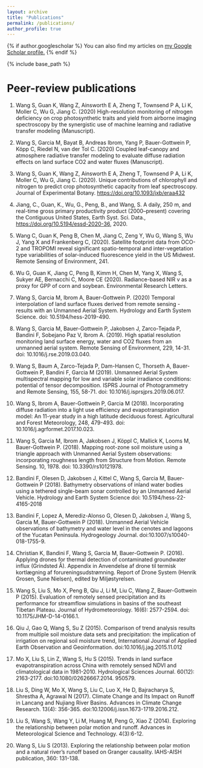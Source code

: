 ```yaml
---
layout: archive
title: "Publications"
permalink: /publications/
author_profile: true
---
```


{% if author.googlescholar %}
  You can also find my articles on <u><a href="{{author.googlescholar}}">my Google Scholar profile</a>.</u>
{% endif %}

{% include base_path %}

Peer-review publications
======

1. Wang S, Guan K, Wang Z, Ainsworth E A, Zheng T, Townsend P A, Li K, Moller C, Wu G, Jiang C. (2020) High-resolution monitoring of nitrogen deficiency on crop photosynthetic traits and yield from airborne imaging spectroscopy by the synergistic use of machine learning and radiative transfer modeling (Manuscript).

2. Wang S, Garcia M, Bayat B, Andreas Ibrom, Yang P, Bauer-Gottwein P, Köpp C, Riedel N, van der Tol C. (2020) Coupled leaf-canopy and atmosphere radiative transfer modeling to evaluate diffuse radiation effects on land surface CO2 and water fluxes (Manuscript).

3. Wang S, Guan K, Wang Z, Ainsworth E A, Zheng T, Townsend P A, Li K, Moller C, Wu G, Jiang C. (2020). Unique contributions of chlorophyll and nitrogen to predict crop photosynthetic capacity from leaf spectroscopy. Journal of Experimental Botany. https://doi.org/10.1093/jxb/eraa432

4. Jiang, C., Guan, K., Wu, G., Peng, B., and Wang, S. A daily, 250 m, and real-time gross primary productivity product (2000–present) covering the Contiguous United States, Earth Syst. Sci. Data., https://doi.org/10.5194/essd-2020-36, 2020.

5. Wang C, Guan K, Peng B, Chen M, Jiang C, Zeng Y, Wu G, Wang S, Wu J, Yang X and Frankenberg C, (2020). Satellite footprint data from OCO-2 and TROPOMI reveal significant spatio-temporal and inter-vegetation type variabilities of solar-induced fluorescence yield in the US Midwest. Remote Sensing of Environment, 241.

6. Wu G, Guan K, Jiang C, Peng B, Kimm H, Chen M, Yang X, Wang S, Sukyer AE, Bernacchi C, Moore CE (2020). Radiance-based NIR v as a proxy for GPP of corn and soybean. Environmental Research Letters.

7. Wang S, Garcia M, Ibrom A, Bauer-Gottwein P. (2020) Temporal interpolation of land surface fluxes derived from remote sensing - results with an Unmanned Aerial System. Hydrology and Earth System Science. doi: 10.5194/hess-2019-490.

8. Wang S, Garcia M, Bauer-Gottwein P, Jakobsen J, Zarco-Tejada P, Bandini F, Sobejano Paz V, Ibrom A. (2019). High spatial resolution monitoring land surface energy, water and CO2 fluxes from an unmanned aerial system. Remote Sensing of Environment, 229, 14-31. doi: 10.1016/j.rse.2019.03.040.

9. Wang S, Baum A, Zarco-Tejada P, Dam-Hansen C, Thorseth A, Bauer-Gottwein P, Bandini F, Garcia M (2019). Unmanned Aerial System multispectral mapping for low and variable solar irradiance conditions: potential of tensor decomposition. ISPRS Journal of Photogrammetry and Remote Sensing, 155, 58-71. doi: 10.1016/j.isprsjprs.2019.06.017.

10. Wang S, Ibrom A, Bauer-Gottwein P, Garcia M (2018). Incorporating diffuse radiation into a light use efficiency and evapotranspiration model: An 11-year study in a high latitude deciduous forest. Agricultural and Forest Meteorology, 248, 479-493. doi: 10.1016/j.agrformet.2017.10.023.

11. Wang S, Garcia M, Ibrom A, Jakobsen J, Köppl C, Mallick K, Looms M, Bauer-Gottwein P. (2018). Mapping root-zone soil moisture using a triangle approach with Unmanned Aerial System observations: incorporating roughness length from Structure from Motion. Remote Sensing. 10, 1978. doi: 10.3390/rs10121978.

12. Bandini F, Olesen D, Jakobsen J, Kittel C, Wang S, Garcia M, Bauer-Gottwein P (2018). Bathymetry observations of inland water bodies using a tethered single-beam sonar controlled by an Unmanned Aerial Vehicle. Hydrology and Earth System Science doi: 10.5194/hess-22-4165-2018

13. Bandini F, Lopez A, Merediz-Alonso G, Olesen D, Jakobsen J, Wang S, Garcia M, Bauer-Gottwein P (2018). Unmanned Aerial Vehicle observations of bathymetry and water level in the cenotes and lagoons of the Yucatan Peninsula. Hydrogeology Journal. doi:10.1007/s10040-018-1755-9.

14. Christian K, Bandini F, Wang S, Garcia M, Bauer-Gottwein P. (2016). Applying drones for thermal detection of contaminated groundwater influx (Grindsted Å). Appendix in Anvendelse af drone til termisk kortlægning af forureningsudstrømning. Report of Drone System (Henrik Grosen, Sune Nielsen), edited by Miljøstyrelsen.

15. Wang S, Liu S, Mo X, Peng B, Qiu J, Li M, Liu C, Wang Z, Bauer-Gottwein P (2015). Evaluation of remotely sensed precipitation and its performance for streamflow simulations in basins of the southeast Tibetan Plateau. Journal of Hydrometeorology. 16(6): 2577-2594. doi: 10.1175/JHM-D-14-0166.1.

16. Qiu J, Gao Q, Wang S, Su Z (2015). Comparison of trend analysis results from multiple soil moisture data sets and precipitation: the implication of irrigation on regional soil moisture trend, International Journal of Applied Earth Observation and Geoinformation. doi:10.1016/j.jag.2015.11.012

17. Mo X, Liu S, Lin Z, Wang S, Hu S (2015). Trends in land surface evapotranspiration across China with remotely sensed NDVI and climatological data in 1981-2010. Hydrological Sciences Journal. 60(12): 2163-2177. doi:10.1080/02626667.2014. 950579.

18. Liu S, Ding W, Mo X, Wang S, Liu C, Luo X, He D, Bajracharya S, Shrestha A, Agrawal N (2017). Climate Change and Its Impact on Runoff in Lancang and Nujiang River Basins. Advances in Climate Change Research. 13(4): 356-365. doi:10.12006/j.issn.1673-1719.2016.212.

19. Liu S, Wang S, Wang Y, Li M, Huang M, Peng G, Xiao Z (2014). Exploring the relationship between polar motion and runoff. Advances in Meteorological Science and Technology. 4(3):6-12.

20. Wang S, Liu S (2013). Exploring the relationship between polar motion and a natural river’s runoff based on Granger causality. IAHS-AISH publication, 360: 131-138.

